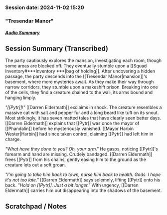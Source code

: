 ### Session date: 2024-11-02 15:20 
### "Tresendar Manor"
##### [Audio Summary](https://www.dropbox.com/scl/fo/lqiia8ky3y57lpmpchwis/ALKEXb6Zkp1R1a6j1cpnBjA?e=1&preview=Chapter+9+Tresendar+Manor.mp4&rlkey=b50tqk3d9bm35izfufqcpmind&st=u4zp1zfn&dl=0)

## Session Summary (Transcribed)

The party cautiously explores the mansion, investigating each room, though some areas are blocked off. They eventually stumble upon a [[Squad Inventory#***Inventory ***|bag of holding]]. After uncovering a hidden passage, the party descends into the [[Tresendar Manor|mansion]]'s basement, where more mysteries await. As they make their way through narrow corridors, they stumble upon a makeshift prison. Breaking into one of the cells, they find a creature chained to the wall, its arms bound and hanging limply. 

_"[[Pytr]]!"_ [[Darren Eldermath]] exclaims in shock. The creature resembles a massive cat with salt and pepper fur and a long beard like tuft on its snout. Most strikingly, it has seven matted tales that have clearly seen better days. [[Darren Eldermath]] explains that [[Pytr]] was once the mayor of [[Phandalin]] before he mysteriously vanished. [[Mayor Harbin Wester|Harbin]] had since taken control, claiming [[Pytr]] had left him in charge. 

_"What have they done to you? Oh, your arm."_ He gasps, noticing [[Pytr]]'s forearm and hand are missing. Crudely bandaged. [[Darren Eldermath]] frees [[Pytr]] from his chains, gently easing him to the ground as the creature lets out a soft groan.

_"I'm going to take him back to town, nurse him back to health. Gods. I hope it's not too late."_ [[Darren Eldermath]] says solemnly, lifting [[Pytr]] onto his back. _"Hold on [[Pytr]]. Just a bit longer."_ With urgency, [[Darren Eldermath]] carries him out disappearing into the shadows of the basement. 

## Scratchpad / Notes

